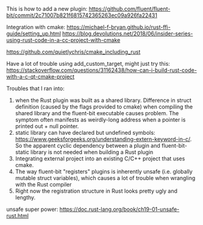This is how to add a new plugin: https://github.com/fluent/fluent-bit/commit/2c71007b821f6815742365263ec09a926fa22431


Integration with cmake:
https://michael-f-bryan.github.io/rust-ffi-guide/setting_up.html
https://blog.devolutions.net/2018/06/insider-series-using-rust-code-in-a-cc-project-with-cmake


https://github.com/quietlychris/cmake_including_rust


Have a lot of trouble using add_custom_target, might just try this:
https://stackoverflow.com/questions/31162438/how-can-i-build-rust-code-with-a-c-qt-cmake-project



Troubles that I ran into:
1. when the Rust plugin was built as a shared library. Difference in struct definition (caused by the flags provided to cmake) when compiling the shared library and the fluent-bit executable causes problem. The symptom often manifests as weirdly-long address when a pointer is printed out + null pointer.
2. static library can have declared but undefined symbols: https://www.geeksforgeeks.org/understanding-extern-keyword-in-c/. So the apparent cyclic dependency between a plugin and fluent-bit-static library is not needed when building a Rust plugin
3. Integrating external project into an existing C/C++ project that uses cmake.
4. The way fluent-bit "registers" plugins is inherently unsafe (i.e. globally mutable struct variables), which causes a lot of trouble when wrangling with the Rust compiler
5. Right now the registration structure in Rust looks pretty ugly and lengthy.

unsafe super power: https://doc.rust-lang.org/book/ch19-01-unsafe-rust.html